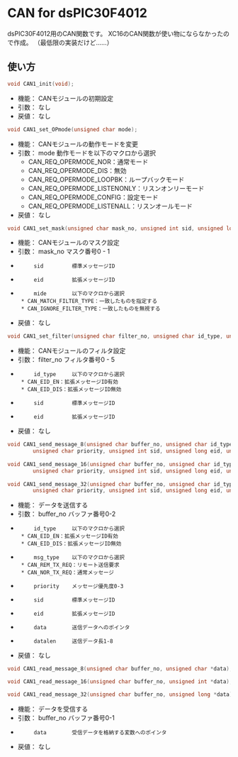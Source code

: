 # CAN for dsPIC30F4012
dsPIC30F4012用のCAN関数です。
XC16のCAN関数が使い物にならなかったので作成。
（最低限の実装だけど……）
## 使い方
```c
void CAN1_init(void);
```

 * 機能：   CANモジュールの初期設定
 * 引数：   なし
 * 戻値：   なし

 ```c
void CAN1_set_OPmode(unsigned char mode);
 ```

 * 機能：   CANモジュールの動作モードを変更
 * 引数：   mode   動作モードを以下のマクロから選択
     * CAN_REQ_OPERMODE_NOR：通常モード
     * CAN_REQ_OPERMODE_DIS：無効
     * CAN_REQ_OPERMODE_LOOPBK：ループバックモード
     * CAN_REQ_OPERMODE_LISTENONLY：リスンオンリーモード
     * CAN_REQ_OPERMODE_CONFIG：設定モード
     * CAN_REQ_OPERMODE_LISTENALL：リスンオールモード
 * 戻値：   なし

```c
void CAN1_set_mask(unsigned char mask_no, unsigned int sid, unsigned long eid, unsigned char mide);
```

 * 機能：   CANモジュールのマスク設定
 * 引数：   mask_no    マスク番号0 - 1
 *          sid         標準メッセージID
 *          eid         拡張メッセージID
 *          mide        以下のマクロから選択
        * CAN_MATCH_FILTER_TYPE：一致したものを指定する
        * CAN_IGNORE_FILTER_TYPE：一致したものを無視する
 * 戻値：   なし

```c
void CAN1_set_filter(unsigned char filter_no, unsigned char id_type, unsigned int sid, unsigned long eid);
```

 * 機能：   CANモジュールのフィルタ設定
 * 引数：   filter_no   フィルタ番号0 - 5
 *          id_type     以下のマクロから選択
        * CAN_EID_EN：拡張メッセージID有効
        * CAN_EID_DIS：拡張メッセージID無効
 *          sid         標準メッセージID
 *          eid         拡張メッセージID
 * 戻値：   なし

```c
void CAN1_send_message_8(unsigned char buffer_no, unsigned char id_type, unsigned char msg_type, 
        unsigned char priority, unsigned int sid, unsigned long eid, unsigned char *data, unsigned char datalen);
        
void CAN1_send_message_16(unsigned char buffer_no, unsigned char id_type, unsigned char msg_type, 
        unsigned char priority, unsigned int sid, unsigned long eid, unsigned int *data, unsigned char datalen);
        
void CAN1_send_message_32(unsigned char buffer_no, unsigned char id_type, unsigned char msg_type, 
        unsigned char priority, unsigned int sid, unsigned long eid, unsigned long *data, unsigned char datalen);
```

 * 機能：   データを送信する
 * 引数：   buffer_no   バッファ番号0-2
 *          id_type     以下のマクロから選択
        * CAN_EID_EN：拡張メッセージID有効
        * CAN_EID_DIS：拡張メッセージID無効
 *          msg_type    以下のマクロから選択
        * CAN_REM_TX_REQ：リモート送信要求
        * CAN_NOR_TX_REQ：通常メッセージ
 *          priority    メッセージ優先度0-3
 *          sid         標準メッセージID
 *          eid         拡張メッセージID
 *          data        送信データへのポインタ
 *          datalen     送信データ長1-8
 * 戻値：   なし

```c
void CAN1_read_message_8(unsigned char buffer_no, unsigned char *data);

void CAN1_read_message_16(unsigned char buffer_no, unsigned int *data);

void CAN1_read_message_32(unsigned char buffer_no, unsigned long *data);
```

 * 機能：   データを受信する
 * 引数：   buffer_no   バッファ番号0-1
 *          data        受信データを格納する変数へのポインタ
 * 戻値：   なし

